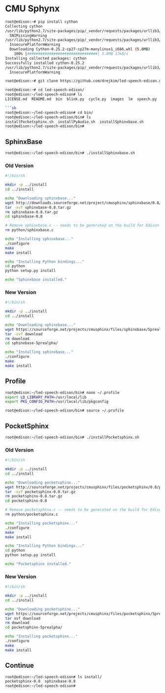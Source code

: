 # CMU Sphynx

```sh
root@edison:~# pip install cython
Collecting cython
/usr/lib/python2.7/site-packages/pip/_vendor/requests/packages/urllib3/util/ssl_.py:318: SNIMissingWarning: An HTTPS requ.
  SNIMissingWarning
/usr/lib/python2.7/site-packages/pip/_vendor/requests/packages/urllib3/util/ssl_.py:122: InsecurePlatformWarning: A true .
  InsecurePlatformWarning
  Downloading Cython-0.25.2-cp27-cp27m-manylinux1_i686.whl (5.8MB)
    100% |################################| 5.8MB 17kB/s 
Installing collected packages: cython
Successfully installed cython-0.25.2
/usr/lib/python2.7/site-packages/pip/_vendor/requests/packages/urllib3/util/ssl_.py:122: InsecurePlatformWarning: A true .
  InsecurePlatformWarning
```

```sh
root@edison:~# git clone https://github.com/drejkim/led-speech-edison.git
```

```sh
root@edison:~# cd led-speech-edison/
root@edison:~/led-speech-edison# ls
LICENSE.md  README.md  bin  blink.py  cycle.py  images  lm  speech.py

```sh
root@edison:~/led-speech-edison# cd bin/
root@edison:~/led-speech-edison/bin# ls
installPocketsphinx.sh  installPyAudio.sh  installSphinxbase.sh
root@edison:~/led-speech-edison/bin# 
```

## SphinxBase

```sh
root@edison:~/led-speech-edison/bin# ./installSphinxbase.sh
```

### Old Version

```sh
#!/bin/sh

mkdir -p ../install
cd ../install

echo "Downloading sphinxbase..."
wget http://downloads.sourceforge.net/project/cmusphinx/sphinxbase/0.8/sphinxbase-0.8.tar.gz
tar -xvf sphinxbase-0.8.tar.gz
rm sphinxbase-0.8.tar.gz
cd sphinxbase-0.8

# Remove sphinxbase.c -- needs to be generated on the build for Edison
rm python/sphinxbase.c

echo "Installing sphinxbase..."
./configure
make
make install

echo "Installing Python bindings..."
cd python
python setup.py install

echo "Sphinxbase installed."
```

### New Version

```sh
#!/bin/sh

mkdir -p ../install
cd ../install

echo "Downloading sphinxbase..."
wget https://sourceforge.net/projects/cmusphinx/files/sphinxbase/5prealpha/sphinxbase-5prealpha.tar.gz/download
tar -xvf download
rm download
cd sphinxbase-5prealpha/

echo "Installing sphinxbase..."
./configure
make
make install
```

## Profile

```sh
root@edison:~/led-speech-edison/bin# nano ~/.profile
export LD_LIBRARY_PATH=/usr/local/lib
export PKG_CONFIG_PATH=/usr/local/lib/pkgconfig
```

```sh
root@edison:~/led-speech-edison/bin# source ~/.profile
```

## PocketSphinx

```sh
root@edison:~/led-speech-edison/bin# ./installPocketsphinx.sh
```

### Old Version

```sh
#!/bin/sh

mkdir -p ../install
cd ../install

echo "Downloading pocketsphinx..."
wget http://sourceforge.net/projects/cmusphinx/files/pocketsphinx/0.8/pocketsphinx-0.8.tar.gz
tar -xvf pocketsphinx-0.8.tar.gz
rm pocketsphinx-0.8.tar.gz
cd pocketsphinx-0.8

# Remove pocketsphinx.c -- needs to be generated on the build for Edison
rm python/pocketsphinx.c

echo "Installing pocketsphinx..."
./configure
make
make install

echo "Installing Python bindings..."
cd python
python setup.py install

echo "Pocketsphinx installed."
```

### New Version

```sh
#!/bin/sh

mkdir -p ../install
cd ../install

echo "Downloading pocketsphinx..."
wget https://sourceforge.net/projects/cmusphinx/files/pocketsphinx/5prealpha/pocketsphinx-5prealpha.tar.gz/download
tar xvf download
rm download
cd pocketsphinx-5prealpha/

echo "Installing pocketsphinx..."
./configure
make
make install
```

## Continue

```sh
root@edison:~/led-speech-edison# ls install/
pocketsphinx-0.8  sphinxbase-0.8
root@edison:~/led-speech-edison# 
```





